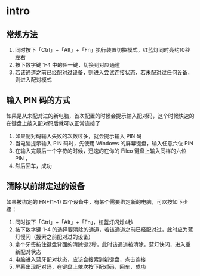 # intro

## 常规方法

1. 同时按下「Ctrl」+「Alt」+「Fn」执行装置切换模式，红蓝灯同时亮约10秒左右
2. 按下数字键 1-4 中的任一键，切换到对应通道
3. 若该通道之前已经配对过设备，则进入尝试连接状态，若未配对过任何设备，则进入配对模式



## 输入 PIN 码的方式

如果是从未配对过的新电脑，首次配置的时候会提示输入配对码，这个时候快速的在键盘上敲入配对码后就可以正常连接了


1. 如果配对码输入失败的次数过多，就会提示输入 PIN 码
2. 当电脑提示输入 PIN 码时，先使用 Windows 的屏幕键盘，输入任意六位 PIN
3. 在输入完最后一个字符的时候，迅速的在你的 Filco 键盘上输入同样的六位 PIN ，
4. 然后回车，成功


## 清除以前绑定过的设备
如果被绑定的 FN+(1-4) 四个设备中，有某个需要绑定新的电脑，可以按如下步骤：

1. 同时按下「Ctrl」+「Alt」+「Fn」，红蓝灯闪烁4秒
2. 按下数字键 1-4 的选择要清除的通道，若该通道之前已经配对过，此时应为蓝灯慢闪（搜索之前配对过的设备）
3. 拿个牙签按住键盘背面的清除键2秒，此时该通道被清除，蓝灯快闪，进入重新配对状态
4. 电脑进入蓝牙配对状态，应该会搜索到新键盘，点击连接
5. 屏幕出现配对码，在键盘上依次按下配对码，回车，成功